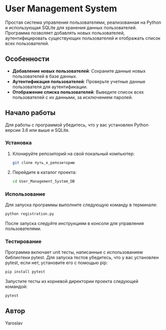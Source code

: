 # User Management System

Простая система управления пользователями, реализованная на Python и использующая SQLite для хранения данных пользователей. Программа позволяет добавлять новых пользователей, аутентифицировать существующих пользователей и отображать список всех пользователей.

## Особенности

- **Добавление новых пользователей**: Сохраните данные новых пользователей в базе данных.
- **Аутентификация пользователей**: Проверьте учетные данные пользователя для аутентификации.
- **Отображение списка пользователей**: Выведите список всех пользователей с их данными, за исключением паролей.

## Начало работы

Для работы с программой убедитесь, что у вас установлен Python версии 3.6 или выше и SQLite.

### Установка

1. Клонируйте репозиторий на свой локальный компьютер:
    ```bash
    git clone путь_к_репозиторию
    ```
2. Перейдите в каталог проекта:
    ```bash
    cd User_Management_System_DB
    ```

### Использование

Для запуска программы выполните следующую команду в терминале:
```bash
python registration.py
```
После запуска следуйте инструкциям в консоли для управления пользователями.

### Тестирование

Программа включает unit тесты, написанные с использованием библиотеки pytest. Для запуска тестов убедитесь, что у вас установлен pytest, если нет, установите его с помощью pip:
```bash
pip install pytest
```

Запустите тесты из корневой директории проекта следующей командой:
```bash
pytest
```
## Автор
Yaroslav